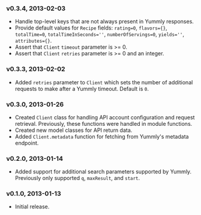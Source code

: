 ### v0.3.4, 2013-02-03

- Handle top-level keys that are not always present in Yummly responses.
- Provide default values for `Recipe` fields: `rating=0`, `flavors={}`, `totalTime=0`, `totalTimeInSeconds=''`, `numberOfServings=0`, `yields=''`, `attributes={}`.
- Assert that `Client` `timeout` parameter is >= 0.
- Assert that `Client` `retries` parameter is >= 0 and an integer.

### v0.3.3, 2013-02-02

- Added `retries` parameter to `Client` which sets the number of additional requests to make after a Yummly timeout. Default is `0`.

### v0.3.0, 2013-01-26

- Created `Client` class for handling API account configuration and request retrieval. Previously, these functions were handled in module functions.
- Created new model classes for API return data.
- Added `Client.metadata` function for fetching from Yummly's metadata endpoint.

### v0.2.0, 2013-01-14

- Added support for additional search parameters supported by Yummly. Previously only supported `q`, `maxResult`, and `start`.

### v0.1.0, 2013-01-13

- Initial release.
